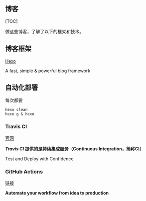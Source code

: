 ## 博客

[TOC]

做这些博客，了解了以下的框架和技术。

## 博客框架

[Hexo](https://hexo.io/)

A fast, simple & powerful blog framework

## 自动化部署

每次都要

```
hexo clean
hexo g & hexo
```

### Travis CI

[官网](https://travis-ci.org/)

***Travis CI* 提供的是持续集成服务（Continuous Integration，简称CI）**

Test and Deploy with Confidence



### GitHub Actions

[链接](https://github.com/features/actions)

**Automate your workflow from idea to production**

